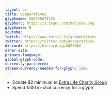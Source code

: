 ```yaml
---
layout: cc
title: Gooperatives
glyphname: GOOPERATIVES
glyphurl: https://i.imgur.com/MYcJysx.png
glyphwave: 9
youtube: 
twitch: https://www.twitch.tv/gooperatives
twitter: https://twitter.com/gooperatives
discord: https://discord.gg/hUFSWAV
other-site: 
primary-language: 
global-glyph-code: 
currently-partnered: 
stream-currency-needed-for-glyph: 1500
---
```


* Donate $2 minimum to [Extra Life Charity Group](https://goo.gl/dH964b)
* Spend 1500 in-chat currency for a glyph
